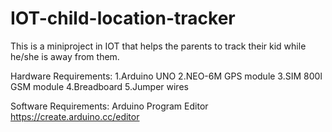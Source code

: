 # IOT-child-location-tracker
This is a miniproject in IOT that helps the parents to track their kid while he/she is away from them.

Hardware Requirements:
1.Arduino UNO
2.NEO-6M GPS module
3.SIM 800l GSM module
4.Breadboard
5.Jumper wires

Software Requirements:
Arduino Program Editor
https://create.arduino.cc/editor

